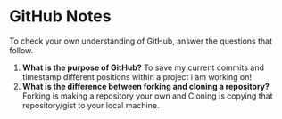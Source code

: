 # GitHub Notes

To check your own understanding of GitHub, answer the questions that follow.

1. **What is the purpose of GitHub?** To save my current commits and timestamp different positions within a project i am working on!
1. **What is the difference between forking and cloning a repository?** Forking is making a repository your own and Cloning is copying that repository/gist to your local machine.